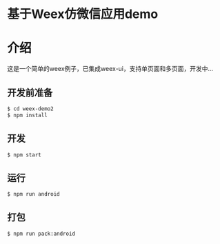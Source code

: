 # 基于Weex仿微信应用demo

# 介绍

这是一个简单的weex例子，已集成weex-ui，支持单页面和多页面，开发中...

## 开发前准备

``` bash
$ cd weex-demo2
$ npm install
```

## 开发

``` bash
$ npm start
```

## 运行

``` bash
$ npm run android
```

## 打包

``` bash
$ npm run pack:android
```
